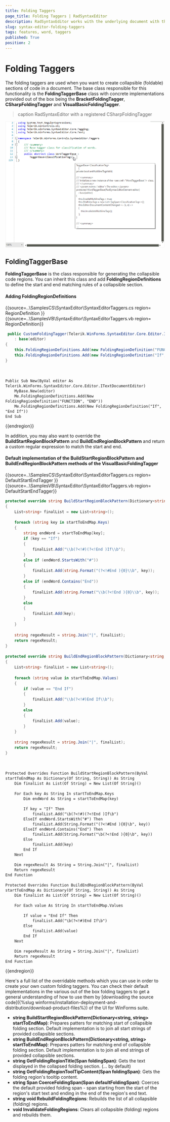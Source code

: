 ```yaml
---
title: Folding Taggers
page_title: Folding Taggers | RadSyntaxEditor
description: RadSyntaxEditor works with the underlying document with the help of taggers. 
slug: syntax-editor-folding-taggers
tags: features, word, taggers
published: True
position: 2
---
```


# Folding Taggers

The folding taggers are used when you want to create collapsible (foldable) sections of code in a document. The base class responsible for this functionality is the **FoldingTaggerBase** class with concrete implementations provided out of the box being the **BracketFoldingTagger**, **CSharpFoldingTagger** and **VisualBasicFoldingTagger**.

>caption RadSyntaxEditor with a registered CSharpFoldingTagger

![syntax-editor-folding-taggers001](images/syntax-editor-folding-taggers001.png)
 

## FoldingTaggerBase

**FoldingTaggerBase** is the class responsible for generating the collapsible code regions. You can inherit this class and add **FoldingRegionDefinitions** to define the start and end matching rules of a collapsible section.

#### Adding FoldingRegionDefinitions

{{source=..\SamplesCS\SyntaxEditor\SyntaxEditorTaggers.cs region= RegionDefinition }}
{{source=..\SamplesVB\SyntaxEditor\SyntaxEditorTaggers.vb region= RegionDefinition}}

````C#
 public CustomFoldingTagger(Telerik.WinForms.SyntaxEditor.Core.Editor.ITextDocumentEditor editor)
    : base(editor)
{
    this.FoldingRegionDefinitions.Add(new FoldingRegionDefinition("FUNCTION", "END"));
    this.FoldingRegionDefinitions.Add(new FoldingRegionDefinition("If", "End If"));
}
         

````
````VB.NET

Public Sub New(ByVal editor As Telerik.WinForms.SyntaxEditor.Core.Editor.ITextDocumentEditor)
    MyBase.New(editor)
    Me.FoldingRegionDefinitions.Add(New FoldingRegionDefinition("FUNCTION", "END"))
    Me.FoldingRegionDefinitions.Add(New FoldingRegionDefinition("If", "End If"))
End Sub

````

{{endregion}}

In addition, you may also want to override the **BuildStartRegionBlockPattern** and **BuildEndRegionBlockPattern** and return a custom regular expression to match the start and end.

#### Default implementation of the BuildStartRegionBlockPattern and BuildEndRegionBlockPattern methods of the VisualBasicFoldingTagger

{{source=..\SamplesCS\SyntaxEditor\SyntaxEditorTaggers.cs region= DefaultStartEndTagger }}
{{source=..\SamplesVB\SyntaxEditor\SyntaxEditorTaggers.vb region= DefaultStartEndTagger}}

````C#
protected override string BuildStartRegionBlockPattern(Dictionary<string, string> startToEndMap)
{
    List<string> finalList = new List<string>();

    foreach (string key in startToEndMap.Keys)
    {
        string endWord = startToEndMap[key];
        if (key == "If")
        {
            finalList.Add("\\b(?<!#)(?<!End )If\\b");
        }
        else if (endWord.StartsWith("#"))
        {
            finalList.Add(string.Format("(?<!#End ){0}\\b", key));
        }
        else if (endWord.Contains("End"))
        {
            finalList.Add(string.Format("\\b(?<!End ){0}\\b", key));
        }
        else
        {
            finalList.Add(key);
        }
    }

    string regexResult = string.Join("|", finalList);
    return regexResult;
}

protected override string BuildEndRegionBlockPattern(Dictionary<string, string> startToEndMap)
{
    List<string> finalList = new List<string>();

    foreach (string value in startToEndMap.Values)
    {
        if (value == "End If")
        {
            finalList.Add("\\b(?<!#)End If\\b");
        }
        else
        {
            finalList.Add(value);
        }
    }

    string regexResult = string.Join("|", finalList);
    return regexResult;
}
         

````
````VB.NET

Protected Overrides Function BuildStartRegionBlockPattern(ByVal startToEndMap As Dictionary(Of String, String)) As String
    Dim finalList As List(Of String) = New List(Of String)()

    For Each key As String In startToEndMap.Keys
        Dim endWord As String = startToEndMap(key)

        If key = "If" Then
            finalList.Add("\b(?<!#)(?<!End )If\b")
        ElseIf endWord.StartsWith("#") Then
            finalList.Add(String.Format("(?<!#End ){0}\b", key))
        ElseIf endWord.Contains("End") Then
            finalList.Add(String.Format("\b(?<!End ){0}\b", key))
        Else
            finalList.Add(key)
        End If
    Next

    Dim regexResult As String = String.Join("|", finalList)
    Return regexResult
End Function

Protected Overrides Function BuildEndRegionBlockPattern(ByVal startToEndMap As Dictionary(Of String, String)) As String
    Dim finalList As List(Of String) = New List(Of String)()

    For Each value As String In startToEndMap.Values

        If value = "End If" Then
            finalList.Add("\b(?<!#)End If\b")
        Else
            finalList.Add(value)
        End If
    Next

    Dim regexResult As String = String.Join("|", finalList)
    Return regexResult
End Function

````

{{endregion}}

Here's a full list of the overridable methods which you can use in order to create your own custom folding taggers. You can check their default implementations in the various out of the box folding taggers to get a general understanding of how to use them by [downloading the source code]({%slug winforms/installation-deployment-and-distribution/download-product-files%}) of the UI for WinForms suite.
* **string BuildStartRegionBlockPattern(Dictionary<string, string> startToEndMap)**: Prepares patters for matching start of collapsible folding section. Default implementation is to join all start strings of provided collapsible sections.
* **string BuildEndRegionBlockPattern(Dictionary<string, string> startToEndMap)**: Prepares patters for matching end of collapsible folding section. Default implementation is to join all end strings of provided collapsible sections.
* **string GetFoldingRegionTitle(Span foldingSpan)**: Gets the text displayed in the collapsed folding section. (... by default)
* **string GetFoldingRegionToolTipContent(Span foldingSpan)**: Gets the folding region's tooltip content.
* **string Span CoerceFoldingSpan(Span defaultFoldingSpan)**: Coerces the default provided folding span - span starting from the start of the region's start text and ending in the end of the region's end text.
* **string void RebuildFoldingRegions**: Rebuilds the list of all collapsible (folding) regions.
* **void InvalidateFoldingRegions**: Clears all collapsible (folding) regions and rebuilds them.


